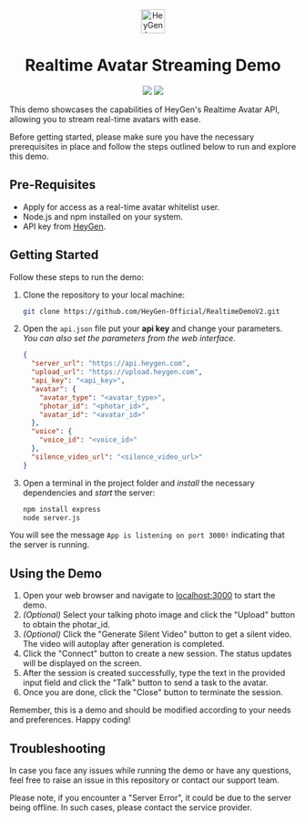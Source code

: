 <div align="center">
<img src="favicon.ico" width="42" height="42" alt="HeyGen Icon"/>

# Realtime Avatar Streaming Demo

[![](https://img.shields.io/badge/HeyGen-Realtime_Avatar_API-blue?logo=readme)](https://docs.heygen.com/docs/realtime-avatar-api) [![](https://img.shields.io/badge/MDN-WebRTC-111?logo=webrtc)](https://developer.mozilla.org/en-US/docs/Web/API/WebRTC_API)

</div>

This demo showcases the capabilities of HeyGen's Realtime Avatar API, allowing you to stream real-time avatars with ease.

Before getting started, please make sure you have the necessary prerequisites in place and follow the steps outlined below to run and explore this demo.

## Pre-Requisites

- Apply for access as a real-time avatar whitelist user.
- Node.js and npm installed on your system.
- API key from [HeyGen](https://app.heygen.com/settings).

## Getting Started

Follow these steps to run the demo:

1. Clone the repository to your local machine:

   ```bash
   git clone https://github.com/HeyGen-Official/RealtimeDemoV2.git
   ```

2. Open the `api.json` file put your **api key** and change your parameters. _You can also set the parameters from the web interface._

   ```json
   {
     "server_url": "https://api.heygen.com",
     "upload_url": "https://upload.heygen.com",
     "api_key": "<api_key>",
     "avatar": {
       "avatar_type": "<avatar_type>",
       "photar_id": "<photar_id>",
       "avatar_id": "<avatar_id>"
     },
     "voice": {
       "voice_id": "<voice_id>"
     },
     "silence_video_url": "<silence_video_url>"
   }
   ```

3. Open a terminal in the project folder and _install_ the necessary dependencies and _start_ the server:

   ```bash
   npm install express
   node server.js
   ```

You will see the message `App is listening on port 3000!` indicating that the server is running.

## Using the Demo

1. Open your web browser and navigate to [localhost:3000](http://localhost:3000/) to start the demo.
2. _(Optional)_ Select your talking photo image and click the "Upload" button to obtain the photar_id.
3. _(Optional)_ Click the "Generate Silent Video" button to get a silent video. The video will autoplay after generation is completed.
4. Click the "Connect" button to create a new session. The status updates will be displayed on the screen.
5. After the session is created successfully, type the text in the provided input field and click the "Talk" button to send a task to the avatar.
6. Once you are done, click the "Close" button to terminate the session.

Remember, this is a demo and should be modified according to your needs and preferences. Happy coding!

## Troubleshooting

In case you face any issues while running the demo or have any questions, feel free to raise an issue in this repository or contact our support team.

Please note, if you encounter a "Server Error", it could be due to the server being offline. In such cases, please contact the service provider.
